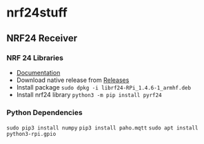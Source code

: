 # nrf24stuff

## NRF24 Receiver

### NRF 24 Libraries

- [Documentation](https://nrf24.github.io/RF24/)
- Download native release from [Releases](https://github.com/nRF24/RF24/releases)
- Install package `sudo dpkg -i librf24-RPi_1.4.6-1_armhf.deb`
- Install nrf24 library `python3 -m pip install pyrf24`
### Python Dependencies

`sudo pip3 install numpy`
`pip3 install paho.mqtt`
`sudo apt install python3-rpi.gpio`


